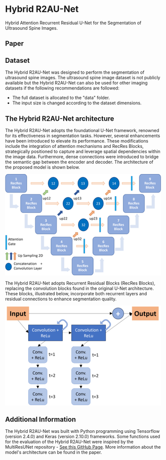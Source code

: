 # Hybrid R2AU-Net
Hybrid Attention Recurrent Residual U-Net for the Segmentation of Ultrasound Spine Images.

## Paper


## Dataset
The Hybrid R2AU-Net was designed to perform the segmentation of ultrasound spine images. The ultrasound spine image dataset is not publicly available but the Hybrid R2AU-Net can also be used for other imaging datasets if the following recommendations are followed:
- The full dataset is allocated to the "data"  folder.
- The input size is changed according to the dataset dimensions.

## The Hybrid R2AU-Net architecture
The Hybrid R2AU-Net adopts the foundational U-Net framework, renowned for its effectiveness in segmentation tasks. However, several enhancements have been introduced to elevate its performance. These modifications include the integration of attention mechanisms and RecRes Blocks, strategically positioned to capture and leverage spatial dependencies within the image data. Furthermore, dense connections were introduced to bridge the semantic gap between the encoder and decoder. The architecture of the proposed model is shown below.

![alt text](/images/Hybrid.png)

The Hybrid R2AU-Net adopts Recurrent Residual Blocks (RecRes Blocks), replacing the convolution blocks found in the original U-Net architecture. These blocks, illustrated below, incorporate both recurrent layers and residual connections to enhance segmentation quality.

![alt text](/images/RecResBlock.png)


## Additional Information
The Hybrid R2AU-Net was built with Python programming using Tensorflow (version 2.4.0) and Keras (version 2.10.0) frameworks.
Some functions used for the evaluation of the Hybrid R2AU-Net were inspired by the MultiResUNet repository - [See this GitHub Page](https://github.com/nibtehaz/MultiResUNet/tree/master).
More information about the model's architecture can be found in the paper.
